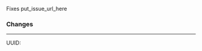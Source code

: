 [//]: # (Note: See http://habitica.wikia.com/wiki/Using_Habitica_Git#Pull_Request for more info)

[//]: # (Put Issue # or URL here, if applicable. This will automatically close the issue if your PR is merged in)
Fixes put_issue_url_here

### Changes
[//]: # (Describe the changes that were made in detail here. Include pictures if necessary)



[//]: # (Put User ID in here - found in Settings -> API)

----
UUID: 
